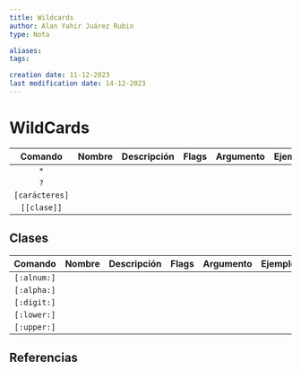 ```yaml
---
title: Wildcards
author: Alan Yahir Juárez Rubio
type: Nota

aliases:
tags:

creation date: 11-12-2023
last modification date: 14-12-2023
---
```


# WildCards

|    Comando     | Nombre | Descripción | Flags | Argumento | Ejemplo |
| :------------: | :----: | :---------- | :---: | :-------: | ------- |
|      `*`       |        |             |       |           |         |
|      `?`       |        |             |       |           |         |
| `[carácteres]` |        |             |       |           |         |
|  `[[clase]]`   |        |             |       |           |         |

## Clases

|   Comando   | Nombre | Descripción | Flags | Argumento | Ejemplo |
| :---------: | :----: | :---------- | :---: | :-------: | ------- |
| `[:alnum:]` |        |             |       |           |         |
| `[:alpha:]` |        |             |       |           |         |
| `[:digit:]` |        |             |       |           |         |
| `[:lower:]` |        |             |       |           |         |
| `[:upper:]` |        |             |       |           |         |

<div style="page-break-after: always;"></div>

## Referencias
